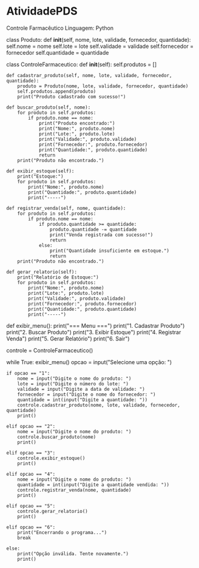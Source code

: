 # AtividadePDS
Controle Farmacêutico
Linguagem: Python






class Produto:
    def __init__(self, nome, lote, validade, fornecedor, quantidade):
        self.nome = nome
        self.lote = lote
        self.validade = validade
        self.fornecedor = fornecedor
        self.quantidade = quantidade

class ControleFarmaceutico:
    def __init__(self):
        self.produtos = []

    def cadastrar_produto(self, nome, lote, validade, fornecedor, quantidade):
        produto = Produto(nome, lote, validade, fornecedor, quantidade)
        self.produtos.append(produto)
        print("Produto cadastrado com sucesso!")

    def buscar_produto(self, nome):
        for produto in self.produtos:
            if produto.nome == nome:
                print("Produto encontrado:")
                print("Nome:", produto.nome)
                print("Lote:", produto.lote)
                print("Validade:", produto.validade)
                print("Fornecedor:", produto.fornecedor)
                print("Quantidade:", produto.quantidade)
                return
        print("Produto não encontrado.")

    def exibir_estoque(self):
        print("Estoque:")
        for produto in self.produtos:
            print("Nome:", produto.nome)
            print("Quantidade:", produto.quantidade)
            print("-----")

    def registrar_venda(self, nome, quantidade):
        for produto in self.produtos:
            if produto.nome == nome:
                if produto.quantidade >= quantidade:
                    produto.quantidade -= quantidade
                    print("Venda registrada com sucesso!")
                    return
                else:
                    print("Quantidade insuficiente em estoque.")
                    return
        print("Produto não encontrado.")

    def gerar_relatorio(self):
        print("Relatório de Estoque:")
        for produto in self.produtos:
            print("Nome:", produto.nome)
            print("Lote:", produto.lote)
            print("Validade:", produto.validade)
            print("Fornecedor:", produto.fornecedor)
            print("Quantidade:", produto.quantidade)
            print("-----")

def exibir_menu():
    print("=== Menu ===")
    print("1. Cadastrar Produto")
    print("2. Buscar Produto")
    print("3. Exibir Estoque")
    print("4. Registrar Venda")
    print("5. Gerar Relatório")
    print("6. Sair")

controle = ControleFarmaceutico()

while True:
    exibir_menu()
    opcao = input("Selecione uma opção: ")

    if opcao == "1":
        nome = input("Digite o nome do produto: ")
        lote = input("Digite o número do lote: ")
        validade = input("Digite a data de validade: ")
        fornecedor = input("Digite o nome do fornecedor: ")
        quantidade = int(input("Digite a quantidade: "))
        controle.cadastrar_produto(nome, lote, validade, fornecedor, quantidade)
        print()

    elif opcao == "2":
        nome = input("Digite o nome do produto: ")
        controle.buscar_produto(nome)
        print()

    elif opcao == "3":
        controle.exibir_estoque()
        print()

    elif opcao == "4":
        nome = input("Digite o nome do produto: ")
        quantidade = int(input("Digite a quantidade vendida: "))
        controle.registrar_venda(nome, quantidade)
        print()

    elif opcao == "5":
        controle.gerar_relatorio()
        print()

    elif opcao == "6":
        print("Encerrando o programa...")
        break

    else:
        print("Opção inválida. Tente novamente.")
        print()
